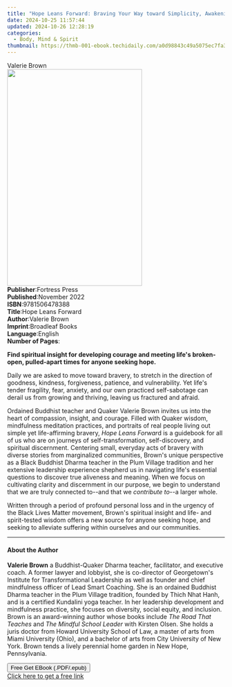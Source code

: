 ```yaml
---
title: "Hope Leans Forward: Braving Your Way toward Simplicity, Awakening, and Peace | Free Book"
date: 2024-10-25 11:57:44
updated: 2024-10-26 12:28:19
categories:
  - Body, Mind & Spirit
thumbnail: https://thmb-001-ebook.techidaily.com/a0d98843c49a5075ec7fa36fbb49b95132fb79cda0c8354413cb2a2a0fc45f61.jpg
---
```

<main id="book-container">
  <div class="flex flex-col">
    <div class="book-brief flex-1 py-6 px-4 sm:p-6 md:py-10 md:px-8">
      <!-- brief-->
      <div class="book-brief-main">Valerie Brown</div>
    </div>
    <div
      class="book-meta-info flex-1 grid gap-4 col-start-1 col-end-3 row-start-1 sm:mb-6 sm:grid-cols-4 lg:gap-6 lg:col-start-2 lg:row-end-6 lg:row-span-6 lg:mb-0"
    >
      <div
        class="book-meta-info-left place-content-center mt-4 p-4 text-sm leading-6 col-start-2 col-span-2 dark:text-slate-400"
      >
        <img
          class="w-full h-500 object-cover rounded-lg sm:h-255 sm:col-span-2 lg:col-span-full"
          src="https://img-001-ebook.techidaily.com/14b120da40ad0096dd1de4c543dad5062f1b0d112cadbc2e84ffc4e56e05bbd2.jpg"
          alt=""
          width="312"
          height="500"
        />
      </div>
      <div
        class="book-meta-info-right mt-2 col-start-1 row-start-2 col-span-3 self-center"
      >
        <!-- meta data  -->
        <div class="flex flex-col px-4 md:px-8">
          <div class="flex-1">
            <strong>Publisher</strong>:<span class="px-2">Fortress Press</span>
          </div>
          <div class="flex-1">
            <strong>Published</strong>:<span class="px-2">November 2022</span>
          </div>
          <div class="flex-1">
            <strong>ISBN</strong>:<span class="px-2">9781506478388</span>
          </div>
          <div class="flex-1">
            <strong>Title</strong>:<span class="px-2">Hope Leans Forward</span>
          </div>
          <div class="flex-1">
            <strong>Author</strong>:<span class="px-2">Valerie Brown</span>
          </div>
          <div class="flex-1">
            <strong>Imprint</strong>:<span class="px-2">Broadleaf Books</span>
          </div>
          <div class="flex-1">
            <strong>Language</strong>:<span class="px-2">English</span>
          </div>
          <div class="flex-1">
            <strong>Number of Pages</strong>:<span class="px-2"></span>
          </div>
        </div>
      </div>
    </div>
    <div class="book-description flex-1 py-6 px-4 sm:p-6 md:py-10 md:px-8">
      <div class="book-description-main">
        <div accordion-content="" id="description">
          <p>
            <b
              >Find spiritual insight for developing courage and meeting life's
              broken-open, pulled-apart times for anyone seeking hope.</b
            >
          </p>
          <p>
            Daily we are asked to move toward bravery, to stretch in the
            direction of goodness, kindness, forgiveness, patience, and
            vulnerability. Yet life's tender fragility, fear, anxiety, and our
            own practiced self-sabotage can derail us from growing and thriving,
            leaving us fractured and afraid.
          </p>
          <p>
            Ordained Buddhist teacher and Quaker Valerie Brown invites us into
            the heart of compassion, insight, and courage. Filled with Quaker
            wisdom, mindfulness meditation practices, and portraits of real
            people living out simple yet life-affirming bravery,
            <i>Hope Leans Forwar</i>d is a guidebook for all of us who are on
            journeys of self-transformation, self-discovery, and spiritual
            discernment. Centering small, everyday acts of bravery with diverse
            stories from marginalized communities, Brown's unique perspective as
            a Black Buddhist Dharma teacher in the Plum Village tradition and
            her extensive leadership experience shepherd us in navigating life's
            essential questions to discover true aliveness and meaning. When we
            focus on cultivating clarity and discernment in our purpose, we
            begin to understand that we are truly connected to--and that we
            <i>contribute to</i>--a larger whole.
          </p>
          <p>
            Written through a period of profound personal loss and in the
            urgency of the Black Lives Matter movement, Brown's spiritual
            insight and life- and spirit-tested wisdom offers a new source for
            anyone seeking hope, and seeking to alleviate suffering within
            ourselves and our communities.
          </p>
        </div>
        <div class="accordion-fader"></div>
      </div>
    </div>
    <div class="book-excerpts flex-1 py-6 px-4 sm:p-6 md:py-10 md:px-8">
      <!-- excerpts-->
      <div class="book-excerpts-main">
        <hr />
        <h4 class="placeholder placeholder-heading">
          <span>About the Author</span>
        </h4>
        <p></p>
        <p>
          <b>Valerie Brown</b> a Buddhist-Quaker Dharma teacher, facilitator,
          and executive coach. A former lawyer and lobbyist, she is co-director
          of Georgetown's Institute for Transformational Leadership as well as
          founder and chief mindfulness officer of Lead Smart Coaching. She is
          an ordained Buddhist Dharma teacher in the Plum Village tradition,
          founded by Thich Nhat Hanh, and is a certified Kundalini yoga teacher.
          In her leadership development and mindfulness practice, she focuses on
          diversity, social equity, and inclusion. Brown is an award-winning
          author whose books include <i>The Road That Teaches</i> and
          <i>The Mindful School Leader</i> with Kirsten Olsen. She holds a juris
          doctor from Howard University School of Law, a master of arts from
          Miami University (Ohio), and a bachelor of arts from City University
          of New York. Brown tends a lively perennial home garden in New Hope,
          Pennsylvania.
        </p>
        <p></p>
      </div>
    </div>
    <div
      class="book-about-author flex-1 py-6 px-4 sm:p-6 md:py-10 md:px-8"
    ></div>
    <div class="book-free-get flex-1 py-6 px-4 sm:p-6 md:py-10 md:px-8">
      <button
        id="btn-free-get"
        class="bg-blue-500 hover:bg-blue-700 text-white font-bold py-2 px-4 rounded"
      >
        Free Get EBook (.PDF/.epub)
      </button>
      <div id="countdown-display" class="px-2 text-lg mt-2"></div>
      <a
        id="free-link"
        class="hidden bg-blue-500 hover:bg-blue-700 text-white font-bold py-2 px-4 rounded"
        href="https://www.ebooks.com/en-us/book/210477189/hope-leans-forward-braving-your-way-toward-simplicity-awakening-and-peace/valerie-brown/"
        target="_blank"
        >Click here to get a free link</a
      >
    </div>
    <script>
      let countdownTime = 0;
      let countdownInterval = null;
      document
        .getElementById('btn-free-get')
        .addEventListener('click', startCountdown);
      function startCountdown() {
        countdownTime = new Date().getTime() + 60000 * 3;
        countdownInterval = setInterval(updateCountdown, 1000);
        document.getElementById('btn-free-get').disabled = true;
        document
          .getElementById('btn-free-get')
          .classList.add('bg-gray-500', 'cursor-not-allowed');
      }
      function updateCountdown() {
        let currentTime = new Date().getTime();
        let timeLeft = countdownTime - currentTime;
        let secondsLeft = Math.floor(timeLeft / 1000);
        document.getElementById('countdown-display').innerHTML =
          `Remaining time: ${secondsLeft} seconds.`;
        if (secondsLeft <= 0) {
          clearInterval(countdownInterval);
          document.getElementById('btn-free-get').classList.add('hidden');
          document.getElementById('free-link').classList.remove('hidden');
          document.getElementById('countdown-display').innerHTML = '';
        }
      }
    </script>
  </div>
</main>
